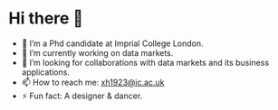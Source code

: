 # Hi there 👋
- 🔭 I’m a Phd candidate at Imprial College London. 
- 👯 I’m currently working on data markets.
- 🤔 I’m looking for collaborations with data markets and its business applications.
- 📫 How to reach me: xh1923@ic.ac.uk
- ⚡ Fun fact: A designer & dancer.

<!--
**xiwenhuang123/xiwenhuang123** is a ✨ _special_ ✨ repository because its `README.md` (this file) appears on your GitHub profile.

Here are some ideas to get you started:

- 🔭 I’m a Phd candidate at Imprial College London. 
- 👯 I’m currently working on data markets.
- 🤔 I’m looking for collaborations with data markets and its business applications.
- 📫 How to reach me: xh1923@ic.ac.uk
- ⚡ Fun fact: A designer & dancer.
-->
